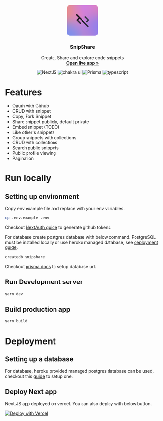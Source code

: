 <div align="center">
  <a href="https://github.com/DNI9/snipshare">
    <img src="docs/snipshare_icon.png" alt="Logo" width="100" height="100">
  </a>

  <h3 align="center">SnipShare</h3>

  <p align="center">
    Create, Share and explore code snippets
    <br />
    <a href="https://github.com/DNI9/snipshare"><strong>Open live app »</strong></a>
  </p>
	<div align="center">
		<img src="https://img.shields.io/badge/Next.JS-black?style=for-the-badge&logo=next.js&logoColor=white"
			alt="NextJS" />
		<img src="https://img.shields.io/badge/chakraui-%234ED1C5.svg?style=for-the-badge&logo=chakraui&logoColor=white"
			alt="chakra ui" />
		<img
			src="https://img.shields.io/badge/Prisma-3982CE?style=for-the-badge&logo=Prisma&logoColor=white"
			alt="Prisma" />
		<img src="https://img.shields.io/badge/typescript-%23007ACC.svg?style=for-the-badge&logo=typescript&logoColor=white"
			alt="typescript" />
		</>
	</div>
</div>

# Features

- Oauth with Github
- CRUD with snippet
- Copy, Fork Snippet
- Share snippet publicly, default private
- Embed snippet (TODO)
- Like other's snippets
- Group snippets with collections
- CRUD with collections
- Search public snippets
- Public profile viewing
- Pagination

# Run locally

## Setting up environment

Copy env example file and replace with your env variables.

```sh
cp .env.example .env
```

Checkout [NextAuth guide](https://next-auth.js.org/providers/github) to generate github tokens.

For database create postgres database with below command. PostgreSQL must be installed locally or use heroku managed database, see [deployment guide](#deployment).

```sh
createdb snipshare
```

Checkout [prisma docs](https://www.prisma.io/docs/getting-started/setup-prisma/start-from-scratch/relational-databases/connect-your-database-typescript-postgres) to setup database url.

## Run Development server

```sh
yarn dev
```

## Build production app

```sh
yarn build
```

# Deployment

## Setting up a database

For database, heroku provided managed postgres database can be used, checkout this [guide](https://dev.to/prisma/how-to-setup-a-free-postgresql-database-on-heroku-1dc1) to setup one.

## Deploy Next app

Next.JS app deployed on vercel. You can also deploy with below button.

[![Deploy with Vercel](https://vercel.com/button)](https://vercel.com/new/clone?repository-url=https%3A%2F%2Fgithub.com%2FDNI9%2Fsnipshare&env=GITHUB_SECRET,GITHUB_ID,NEXTAUTH_URL,NEXT_PUBLIC_SITE_URL,DATABASE_URL,NEXTAUTH_SECRET)
